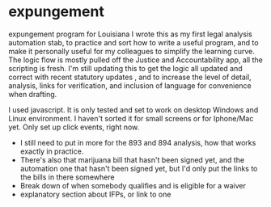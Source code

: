 # expungement
expungement program for Louisiana
I wrote this as my first legal analysis automation stab, to practice and sort how to write a useful program, and to make it personally useful for my colleagues to simplify the learning curve. The logic flow is mostly pulled off the Justice and Accountability app, all the scripting is fresh. I'm still updating this to get the logic all updated and correct with recent statutory updates , and to increase the level of detail, analysis, links for verification, and inclusion of language for convenience when drafting.

I used javascript. It is only tested and set to work on desktop Windows and Linux environment. I haven't sorted it for small screens or for Iphone/Mac yet. Only set up click events, right now. 

* I still need to put in more for the 893 and 894 analysis, how that works exactly in practice.
* There's also that marijuana bill that hasn't been signed yet, and the automation one that hasn't been signed yet, but I'd only put the links to the bills in there somewhere
* Break down of when somebody qualifies and is eligible for a waiver
* explanatory section about IFPs, or link to one

